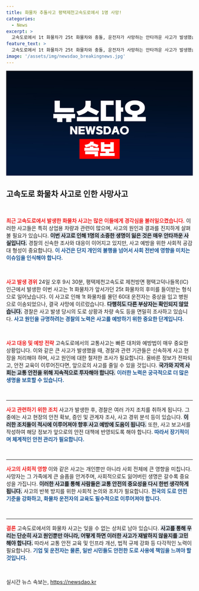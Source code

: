```yaml
---
title: 화물차 추돌사고 평택제천고속도로에서 1명 사망!
categories:
  - News
excerpt: >
  고속도로에서 1t 화물차가 25t 화물차와 충돌, 운전자가 사망하는 안타까운 사고가 발생했습니다. 경찰이 사고 경위를 조사 중인 가운데, 치명적인 순간 속의 이야기가 궁금하다면 클릭하세요!
feature_text: >
  고속도로에서 1t 화물차가 25t 화물차와 충돌, 운전자가 사망하는 안타까운 사고가 발생했습니다. 경찰이 사고 경위를 조사 중인 가운데, 치명적인 순간 속의 이야기가 궁금하다면 클릭하세요!
image: '/assets/img/newsdao_breakingnews.jpg'
---
```


<p><img src="/assets/img/newsdao_breakingnews.jpg" alt="cryptoinkorea 속보" /></p>

<h2 data-ke-size="size26">고속도로 화물차 사고로 인한 사망사고</h2>

<p data-ke-size="size16">&nbsp;</p>

<p><b><span style="color: #ee2323;">최근 고속도로에서 발생한 화물차 사고는 많은 이들에게 경각심을 불러일으켰습니다.</span></b> 이러한 사고들은 특히 상업용 차량과 관련이 많으며, 사고의 원인과 결과를 진지하게 살펴볼 필요가 있습니다. <b><span style="background-color: #21538527;">이번 사고로 인해 1명의 소중한 생명이 잃은 것은 매우 안타까운 사실입니다.</span></b> 경찰의 신속한 조사와 대응이 이어지고 있지만, 사고 예방을 위한 사회적 공감대 형성이 중요합니다. <b><span style="color: #1a5490;">이 사건은 단지 개인의 불행을 넘어서 사회 전반에 영향을 미치는 이슈임을 인식해야 합니다.</span></b></p>

<p data-ke-size="size16">&nbsp;</p>

<p><b><span style="color: #ee2323;">사고 발생 경위</span></b> 
24일 오후 9시 30분, 평택제천고속도로 제천방면 평택고덕나들목(IC) 인근에서 발생한 이번 사고는 1t 화물차가 앞서가던 25t 화물차의 후미를 들이받는 형식으로 일어났습니다. 이 사고로 인해 1t 화물차를 몰던 60대 운전자는 중상을 입고 병원으로 이송되었으나, 결국 사망에 이르렀습니다. <b><span style="background-color: #21538527;">다행히도 다른 부상자는 확인되지 않았습니다.</span></b> 경찰은 사고 발생 당시의 도로 상황과 차량 속도 등을 면밀히 조사하고 있습니다. <b><span style="color: #1a5490;">사고 원인을 규명하려는 경찰의 노력은 사고를 예방하기 위한 중요한 단계입니다.</span></b></p>

<p data-ke-size="size16">&nbsp;</p>

<p><b><span style="color: #ee2323;">사고 대응 및 예방 전략</span></b>
고속도로에서의 교통사고는 빠른 대처와 예방법이 매우 중요한 상황입니다. 이와 같은 큰 사고가 발생했을 때, 경찰과 관련 기관들은 신속하게 사고 현장을 처리해야 하며, 사고 원인에 대한 철저한 조사가 필요합니다. 올바른 정보가 전파되고, 안전 교육이 이루어진다면, 앞으로의 사고를 줄일 수 있을 것입니다. <b><span style="background-color: #21538527;">국가와 지역 사회는 교통 안전을 위해 지속적으로 투자해야 합니다.</span></b> <b><span style="color: #1a5490;">이러한 노력은 궁극적으로 더 많은 생명을 보호할 수 있습니다.</span></b></p>

<p data-ke-size="size16">&nbsp;</p>

<hr>

<p><b><span style="color: #ee2323;">사고 관련하기 위한 조치</span></b>
사고가 발생한 후, 경찰은 여러 가지 조치를 취하게 됩니다. 그 중에는 사고 현장의 안전 확보, 증인 및 관계자 조사, 사고 경위 분석 등이 있습니다. <b><span style="background-color: #21538527;">이러한 조치들이 적시에 이루어져야 향후 사고 예방에 도움이 됩니다.</span></b> 또한, 사고 보고서를 작성하여 해당 정보가 앞으로의 안전 대책에 반영되도록 해야 합니다. <b><span style="color: #1a5490;">따라서 장기적이며 체계적인 안전 관리가 필요합니다.</span></b></p>

<p data-ke-size="size16">&nbsp;</p>

<hr>

<p><b><span style="color: #ee2323;">사고의 사회적 영향</span></b>
이와 같은 사고는 개인뿐만 아니라 사회 전체에 큰 영향을 미칩니다. 사망자는 그 가족에게 큰 슬픔을 안겨주며, 사회적으로도 잃어버린 생명은 갈수록 중요성을 가집니다. <b><span style="background-color: #21538527;">이러한 사고를 통해 사람들은 교통 안전의 중요성을 다시 한번 생각하게 됩니다.</span></b> 사고의 반복 방지를 위한 사회적 논의와 조치가 필요합니다. <b><span style="color: #1a5490;">전국의 도로 안전 기준을 강화하고, 화물차 운전자의 교육도 필수적으로 이루어져야 합니다.</span></b></p>

<p data-ke-size="size16">&nbsp;</p>

<hr>

<p><b><span style="color: #ee2323;">결론</span></b>
고속도로에서의 화물차 사고는 잊을 수 없는 상처로 남아 있습니다. <b><span style="background-color: #21538527;">사고를 통해 우리는 단순히 사고 원인뿐만 아니라, 어떻게 하면 이러한 사고가 재발하지 않을지를 고민해야 합니다.</span></b> 따라서 교통 안전 교육 및 인프라 개선, 법적 규제 강화 등 다각적인 노력이 필요합니다. <b><span style="color: #1a5490;">기업 및 운전자는 물론, 일반 시민들도 안전한 도로 사용에 책임을 느껴야 할 것입니다.</span></b></p>

<p data-ke-size="size16">&nbsp;</p>
실시간 뉴스 속보는, <a href="https://newsdao.kr" rel="dofollow">https://newsdao.kr</a>


